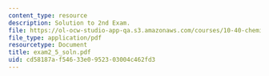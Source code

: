 ```yaml
---
content_type: resource
description: Solution to 2nd Exam.
file: https://ol-ocw-studio-app-qa.s3.amazonaws.com/courses/10-40-chemical-engineering-thermodynamics-fall-2003/cd58187af54633e0952303004c462fd3_exam2_5_soln.pdf
file_type: application/pdf
resourcetype: Document
title: exam2_5_soln.pdf
uid: cd58187a-f546-33e0-9523-03004c462fd3
---
```

